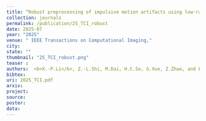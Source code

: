 ```yaml
---
title: “Robust preprocessing of impulsive motion artifacts using low-rank matrix recovery for electrical impedance tomography"
collection: journals
permalink: /publication/25_TCI_robust
date: 2025-07
year: "2025"
venue: " IEEE Transactions on Computational Imaging,"
city: 
state: ""
thumbnail: "25_TCI_robust.png"
teaser : 
authors:  <b>X.-P.Li</b>, Z.-L.Shi, M.Dai, H.C.So, G.Xue, Z.Zhao, and L.Yang
bibtex: 
uri: 2025_TCI.pdf
arxiv: 
project: 
source: 
poster: 
data:
---
```


